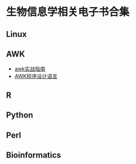 # 生物信息学相关电子书合集



## Linux


## AWK
+ [awk实战指南](https://book.saubcy.com/AwkInAction/)
+ [AWK程序设计语言](https://awk.readthedocs.io/en/latest/index.html)

## R





## Python






## Perl





## Bioinformatics






